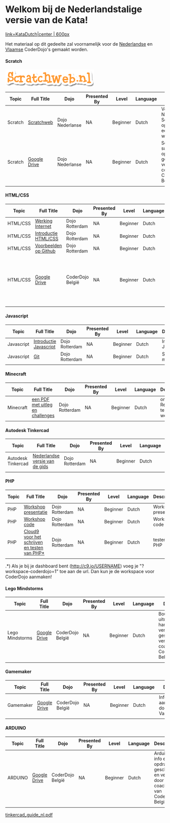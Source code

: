# Welkom bij de Nederlandstalige versie van de Kata\!

[link=KataDutch|center | 600px](File:Katadutch.png‎.md)

Het materiaal op dit gedeelte zal voornamelijk voor de
[Nederlandse](http://coderdojo.nl) en
[Vlaamse](http://www.coderdojobelgium.be/) CoderDojo's gemaakt worden.

#### Scratch

![Scratchweb.png](../files/img/Scratchweb.png
"Scratchweb.png")

| Topic   | Full Title                                                                                                                       | Dojo            | Presented By | Level    | Language | Description                                                                                         | Type         | Category |
| ------- | -------------------------------------------------------------------------------------------------------------------------------- | --------------- | ------------ | -------- | -------- | --------------------------------------------------------------------------------------------------- | ------------ | -------- |
| Scratch | [Scratchweb](http://www.scratchweb.nl/projecten)                                                                                 | Dojo Nederlanse | NA           | Beginner | Dutch    | Voor Nederlandstalige Scratch opdrachten is er een complete website vertaald                        | Dojo Created | Tutorial |
| Scratch | [Google Drive](https://drive.google.com/folderview?id=0BxJHvnjGv9_gSGNRZU1IWTRaeGM&usp=sharing&tid=0BxJHvnjGv9_gQk9SLXR3S003Q00) | Dojo Nederlanse | NA           | Beginner | Dutch    | Scratch kaarten, sushi, opdrachten, ... geschreven en vertaald door de coaches van CoderDojo België | Dojo Created | Tutorial |
|         |                                                                                                                                  |                 |              |          |          |                                                                                                     |              |          |

#### HTML/CSS

| Topic    | Full Title                                                                                                                       | Dojo             | Presented By | Level    | Language | Description                                                                         | Type         | Category |
| -------- | -------------------------------------------------------------------------------------------------------------------------------- | ---------------- | ------------ | -------- | -------- | ----------------------------------------------------------------------------------- | ------------ | -------- |
| HTML/CSS | [Werking Internet](http://www.slideshare.net/coderdojorotterdam/coderdojo-rotterdam-1)                                           | Dojo Rotterdam   | NA           | Beginner | Dutch    | Werking Internet                                                                    | Dojo Created | Tutorial |
| HTML/CSS | [Introductie HTML/CSS](http://www.slideshare.net/coderdojorotterdam/coderdojo-rotterdam-1-introductie-html)                      | Dojo Rotterdam   | NA           | Beginner | Dutch    | Introductie HTML/CSS                                                                | Dojo Created | Tutorial |
| HTML/CSS | [Voorbeelden op Github](https://github.com/CoderDojoRotterdam/voorbeelden-html)                                                  | Dojo Rotterdam   | NA           | Beginner | Dutch    | Voorbeelden op Github                                                               | Dojo Created | Tutorial |
| HTML/CSS | [Google Drive](https://drive.google.com/folderview?id=0B1Mkb-21rOtlUHp3ZFJ2bHVsVkk&usp=sharing&tid=0BxJHvnjGv9_gQk9SLXR3S003Q00) | CoderDojo België | NA           | Beginner | Dutch    | HTML kaarten, sushi,... geschreven en vertaald door de coaches van CoderDojo België | Dojo Created | Tutorial |
|          |                                                                                                                                  |                  |              |          |          |                                                                                     |              |          |

#### Javascript

| Topic      | Full Title                                                                                               | Dojo           | Presented By | Level    | Language | Description            | Type         | Category |
| ---------- | -------------------------------------------------------------------------------------------------------- | -------------- | ------------ | -------- | -------- | ---------------------- | ------------ | -------- |
| Javascript | [Introductie Javascript](http://www.slideshare.net/coderdojorotterdam/inleiding-javascript-programmeren) | Dojo Rotterdam | NA           | Beginner | Dutch    | Introductie Javascript | Dojo Created | Tutorial |
| Javascript | [Git](https://github.com/CoderDojoRotterdam/tictactoe/blob/master/README.md#cheatsheet)                  | Dojo Rotterdam | NA           | Beginner | Dutch    | Spiekbriefje met code  | Dojo Created | Tutorial |
|            |                                                                                                          |                |              |          |          |                        |              |          |

#### Minecraft

| Topic     | Full Title                                                                                                | Dojo           | Presented By | Level    | Language | Description                     | Type         | Category |
| --------- | --------------------------------------------------------------------------------------------------------- | -------------- | ------------ | -------- | -------- | ------------------------------- | ------------ | -------- |
| Minecraft | [een PDF met uitleg en challenges](http://coderdojo-rotterdam.nl/wp-content/uploads/2014/11/redstone.pdf) | Dojo Rotterdam | NA           | Beginner | Dutch    | om met RedStone te leren werken | Dojo Created | Tutorial |
|           |                                                                                                           |                |              |          |          |                                 |              |          |

#### Autodesk Tinkercad

| Topic              | Full Title                                                                                                        | Dojo           | Presented By | Level    | Language | Description        | Type         | Category |
| ------------------ | ----------------------------------------------------------------------------------------------------------------- | -------------- | ------------ | -------- | -------- | ------------------ | ------------ | -------- |
| Autodesk Tinkercad | [Nederlandse versie van de gids](http://coderdojo-rotterdam.nl/wp-content/uploads/2014/10/tinkercad_guide_nl.pdf) | Dojo Rotterdam | NA           | Beginner | Dutch    | Versie van de gids | Dojo Created | Tutorial |
|                    |                                                                                                                   |                |              |          |          |                    |              |          |

#### PHP

| Topic | Full Title                                                                        | Dojo           | Presented By | Level    | Language | Description          | Type         | Category |
| ----- | --------------------------------------------------------------------------------- | -------------- | ------------ | -------- | -------- | -------------------- | ------------ | -------- |
| PHP   | [Workshop presentatie](http://www.slideshare.net/coderdojorotterdam/workshop-php) | Dojo Rotterdam | NA           | Beginner | Dutch    | Workshop presentatie | Dojo Created | Tutorial |
| PHP   | [Workshop code](https://github.com/CoderDojoRotterdam/WorkshopPHP)                | Dojo Rotterdam | NA           | Beginner | Dutch    | Workshop code        | Dojo Created | Tutorial |
| PHP   | [Cloud9 voor het schrijven en testen van PHP\*](http://c9.io)                     | Dojo Rotterdam | NA           | Beginner | Dutch    | testen van PHP       | Dojo Created | Tutorial |
|       |                                                                                   |                |              |          |          |                      |              |          |

.\*) Als je bij je dashboard bent (http://c9.io/USERNAME) voeg je
"?workspace-coderdojo=1" toe aan de url. Dan kun je de workspace voor
CoderDojo
aanmaken\!

#### Lego Mindstorms

| Topic           | Full Title                                                                                                                       | Dojo             | Presented By | Level    | Language | Description                                                                                                            | Type         | Category |
| --------------- | -------------------------------------------------------------------------------------------------------------------------------- | ---------------- | ------------ | -------- | -------- | ---------------------------------------------------------------------------------------------------------------------- | ------------ | -------- |
| Lego Mindstorms | [Google Drive](https://drive.google.com/folderview?id=0B3O0JyThwfynM1NVSXM4UDRhS2M&usp=sharing&tid=0BxJHvnjGv9_gQk9SLXR3S003Q00) | CoderDojo België | NA           | Beginner | Dutch    | Bouwinstructies, uitdagingen, handleidingen,... verzameld, geschreven en vertaald door de coaches van CoderDojo België | Dojo Created | Tutorial |
|                 |                                                                                                                                  |                  |              |          |          |                                                                                                                        |              |          |

#### Gamemaker

| Topic     | Full Title                                                                                                                       | Dojo             | Presented By | Level    | Language | Description                                    | Type         | Category |
| --------- | -------------------------------------------------------------------------------------------------------------------------------- | ---------------- | ------------ | -------- | -------- | ---------------------------------------------- | ------------ | -------- |
| Gamemaker | [Google Drive](https://drive.google.com/folderview?id=0B9TBma0QX74lWGFGSExKcXFtNFU&usp=sharing&tid=0BxJHvnjGv9_gQk9SLXR3S003Q00) | CoderDojo België | NA           | Beginner | Dutch    | Informatie aangeleverd door Rudi Vandenbussche | Dojo Created | Tutorial |
|           |                                                                                                                                  |                  |              |          |          |                                                |              |          |

#### ARDUINO

| Topic   | Full Title                                                                                                                       | Dojo             | Presented By | Level    | Language | Description                                                                            | Type         | Category |
| ------- | -------------------------------------------------------------------------------------------------------------------------------- | ---------------- | ------------ | -------- | -------- | -------------------------------------------------------------------------------------- | ------------ | -------- |
| ARDUINO | [Google Drive](https://drive.google.com/folderview?id=0BxJHvnjGv9_gYlM2T3pWQnhZNEU&usp=sharing&tid=0BxJHvnjGv9_gQk9SLXR3S003Q00) | CoderDojo België | NA           | Beginner | Dutch    | Arduino info en opdrachten geschreven en vertaald door de coaches van CoderDojo België | Dojo Created | Tutorial |
|         |                                                                                                                                  |                  |              |          |          |                                                                                        |              |          |

[tinkercad_guide_nl.pdf](../files/tinkercad_guide_nl.pdf)
